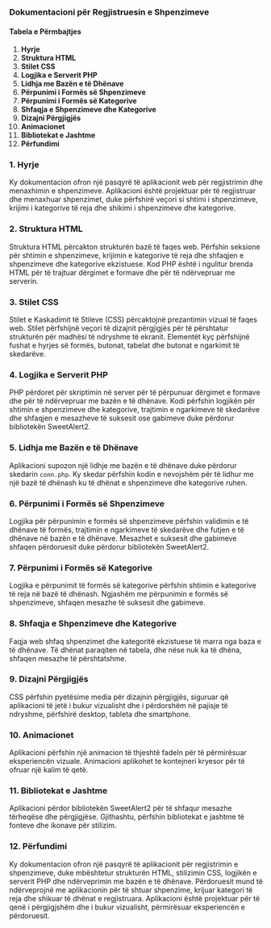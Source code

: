 ### Dokumentacioni për Regjistruesin e Shpenzimeve

#### Tabela e Përmbajtjes

1. **Hyrje**
2. **Struktura HTML**
3. **Stilet CSS**
4. **Logjika e Serverit PHP**
5. **Lidhja me Bazën e të Dhënave**
6. **Përpunimi i Formës së Shpenzimeve**
7. **Përpunimi i Formës së Kategorive**
8. **Shfaqja e Shpenzimeve dhe Kategorive**
9. **Dizajni Përgjigjës**
10. **Animacionet**
11. **Bibliotekat e Jashtme**
12. **Përfundimi**

### 1. Hyrje

Ky dokumentacion ofron një pasqyrë të aplikacionit web për regjistrimin dhe menaxhimin e shpenzimeve. Aplikacioni është projektuar për të regjistruar dhe menaxhuar shpenzimet, duke përfshirë veçori si shtimi i shpenzimeve, krijimi i kategorive të reja dhe shikimi i shpenzimeve dhe kategorive.

### 2. Struktura HTML

Struktura HTML përcakton strukturën bazë të faqes web. Përfshin seksione për shtimin e shpenzimeve, krijimin e kategorive të reja dhe shfaqjen e shpenzimeve dhe kategorive ekzistuese. Kod PHP është i ngulitur brenda HTML për të trajtuar dërgimet e formave dhe për të ndërvepruar me serverin.

### 3. Stilet CSS

Stilet e Kaskadimit të Stileve (CSS) përcaktojnë prezantimin vizual të faqes web. Stilet përfshijnë veçori të dizajnit përgjigjës për të përshtatur strukturën për madhësi të ndryshme të ekranit. Elementët kyç përfshijnë fushat e hyrjes së formës, butonat, tabelat dhe butonat e ngarkimit të skedarëve.

### 4. Logjika e Serverit PHP

PHP përdoret për skriptimin në server për të përpunuar dërgimet e formave dhe për të ndërvepruar me bazën e të dhënave. Kodi përfshin logjikën për shtimin e shpenzimeve dhe kategorive, trajtimin e ngarkimeve të skedarëve dhe shfaqjen e mesazheve të suksesit ose gabimeve duke përdorur bibliotekën SweetAlert2.

### 5. Lidhja me Bazën e të Dhënave

Aplikacioni supozon një lidhje me bazën e të dhënave duke përdorur skedarin `conn.php`. Ky skedar përfshin kodin e nevojshëm për të lidhur me një bazë të dhënash ku të dhënat e shpenzimeve dhe kategorive ruhen.

### 6. Përpunimi i Formës së Shpenzimeve

Logjika për përpunimin e formës së shpenzimeve përfshin validimin e të dhënave të formës, trajtimin e ngarkimeve të skedarëve dhe futjen e të dhënave në bazën e të dhënave. Mesazhet e suksesit dhe gabimeve shfaqen përdoruesit duke përdorur bibliotekën SweetAlert2.

### 7. Përpunimi i Formës së Kategorive

Logjika e përpunimit të formës së kategorive përfshin shtimin e kategorive të reja në bazë të dhënash. Ngjashëm me përpunimin e formës së shpenzimeve, shfaqen mesazhe të suksesit dhe gabimeve.

### 8. Shfaqja e Shpenzimeve dhe Kategorive

Faqja web shfaq shpenzimet dhe kategoritë ekzistuese të marra nga baza e të dhënave. Të dhënat paraqiten në tabela, dhe nëse nuk ka të dhëna, shfaqen mesazhe të përshtatshme.

### 9. Dizajni Përgjigjës

CSS përfshin pyetësime media për dizajnin përgjigjës, siguruar që aplikacioni të jetë i bukur vizualisht dhe i përdorshëm në pajisje të ndryshme, përfshirë desktop, tableta dhe smartphone.

### 10. Animacionet

Aplikacioni përfshin një animacion të thjeshtë fadeIn për të përmirësuar eksperiencën vizuale. Animacioni aplikohet te kontejneri kryesor për të ofruar një kalim të qetë.

### 11. Bibliotekat e Jashtme

Aplikacioni përdor bibliotekën SweetAlert2 për të shfaqur mesazhe tërheqëse dhe përgjigjëse. Gjithashtu, përfshin bibliotekat e jashtme të fonteve dhe ikonave për stilizim.

### 12. Përfundimi

Ky dokumentacion ofron një pasqyrë të aplikacionit për regjistrimin e shpenzimeve, duke mbështetur strukturën HTML, stilizimin CSS, logjikën e serverit PHP dhe ndërveprimin me bazën e të dhënave. Përdoruesit mund të ndërveprojnë me aplikacionin për të shtuar shpenzime, krijuar kategori të reja dhe shikuar të dhënat e regjistruara. Aplikacioni është projektuar për të qenë i përgjigjshëm dhe i bukur vizualisht, përmirësuar eksperiencën e përdoruesit.